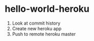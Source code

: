 # hello-world-heroku

1. Look at commit history
2. Create new heroku app
3. Push to remote heroku master
